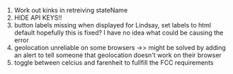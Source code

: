 1.  Work out kinks in retreiving stateName
2.  HIDE API KEYS!!
3.  button labels missing when displayed for Lindsay, set labels to html default hopefully this is fixed? I have no idea what could be causing the error
4.  geolocation unreliable on some browsers ->> might be solved by adding an alert to tell someone that geolocation doesn't work on their browser
5.  toggle between celcius and farenheit to fullfill the FCC requirements
